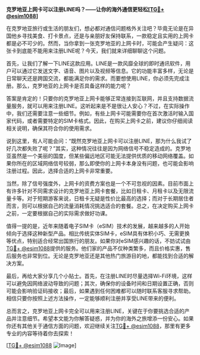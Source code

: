 **克罗地亚上网卡可以注册LINE吗？——让你的海外通信更轻松[[TG💪+ @esim1088](https://t.me/s/esim1088)]**

在克罗地亚旅行或生活的朋友们，想必都对通信问题格外关注吧？毕竟无论是在异国他乡寻找美食、打卡景点，还是与亲朋好友保持联系，一款稳定且实用的上网卡都是必不可少的。然而，当你拿到一张克罗地亚的上网卡时，可能会产生疑问：这张卡到底能不能用来注册LINE呢？今天，我们就来详细聊聊这个问题。

首先，让我们了解一下LINE这款应用。LINE是一款风靡全球的即时通讯软件，用户可以通过它发送文字、语音、图片以及视频等信息。它的功能丰富多样，无论是日常聊天还是跨国交流，都能满足你的需求。而要想使用LINE，你必须先完成注册。那么，克罗地亚的上网卡是否具备这样的能力呢？

答案是肯定的！只要你的克罗地亚上网卡能够正常连接到互联网，并且支持数据流量服务，就可以用来注册LINE。这听起来是不是很让人安心？不过，在实际操作中，我们还需要注意一些细节。例如，有些上网卡可能需要你在首次激活时输入国家代码，或者需要特定的SIM卡格式。因此，在购买上网卡之前，建议你仔细阅读相关说明，确保其符合你的使用需求。

说到这里，有人可能会问：“既然克罗地亚上网卡可以注册LINE，那为什么我试了好几次都失败了呢？”其实，这种情况往往是因为网络信号不稳定造成的。克罗地亚虽然是一个美丽的国度，但某些偏远地区可能无法提供优质的移动网络覆盖。如果你所在的区域网络信号较弱，那么即使你的上网卡本身没有问题，也可能会影响注册过程。因此，选择合适的上网卡非常重要。

当然，除了信号强度外，上网卡的资费方案也是一个不可忽视的因素。目前市面上有许多针对不同需求设计的克罗地亚上网卡套餐，比如日租卡、月租卡以及无限流量卡等。对于短期游客来说，日租卡无疑是性价比最高的选择；而对于长期居住者而言，则可以根据自己的流量消耗情况挑选适合的套餐。总之，在决定购买上网卡之前，一定要根据自己的实际需求做好功课。

值得一提的是，近年来随着电子SIM卡（eSIM）技术的发展，越来越多的人开始倾向于选择这种新型产品。相比传统实体SIM卡，eSIM具有体积小巧、无需更换等优点，特别适合经常出国旅行的朋友。如果你对eSIM感兴趣的话，不妨试试由[TG💪+ @esim1088](https://t.me/s/esim1088)提供的服务。他们家的产品不仅种类繁多，而且价格实惠，售后服务也非常到位。无论是克罗地亚还是其他热门旅游目的地，都能找到合适的解决方案。

最后，再给大家分享几个小贴士。首先，在注册LINE时尽量选择Wi-Fi环境，这样可以避免因网络波动导致的问题；其次，确保你的设备时间和日期设置正确，否则可能会影响验证码接收；最后，如果遇到任何困难都可以随时联系客服寻求帮助。相信只要你按照上述方法操作，一定能够顺利注册并享受LINE带来的便利。

总而言之，克罗地亚上网卡完全可以用来注册LINE，关键在于你要挑选合适的产品并注意细节。希望本文能为你解答疑惑，并为你的海外之旅增添一份安心。如果你还有其他关于通信方面的问题，欢迎继续关注[TG💪+ @esim1088](https://t.me/s/esim1088)，那里有更多专业的内容等待着你去探索！

[[TG💪+ @esim1088](https://t.me/s/esim1088) ![Image](https://i.postimg.cc/4NQfJmqS/Snipaste-2025-05-13-00-14-12.png)]